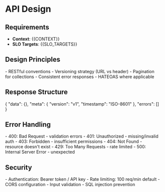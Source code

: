 # API Design

## Requirements
- **Context**: {{CONTEXT}}
- **SLO Targets**: {{SLO_TARGETS}}

## Design Principles
<principles>
- RESTful conventions
- Versioning strategy (URL vs header)
- Pagination for collections
- Consistent error responses
- HATEOAS where applicable
</principles>

## Response Structure
<response>
{
  "data": {},
  "meta": {
    "version": "v1",
    "timestamp": "ISO-8601"
  },
  "errors": []
}
</response>

## Error Handling
<errors>
- 400: Bad Request - validation errors
- 401: Unauthorized - missing/invalid auth
- 403: Forbidden - insufficient permissions
- 404: Not Found - resource doesn't exist
- 429: Too Many Requests - rate limited
- 500: Internal Server Error - unexpected
</errors>

## Security
<security>
- Authentication: Bearer token / API key
- Rate limiting: 100 req/min default
- CORS configuration
- Input validation
- SQL injection prevention
</security>
